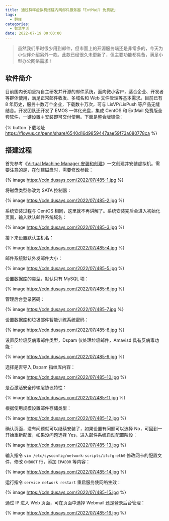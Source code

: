 ```yaml
---
title: 通过群晖虚拟机搭建内网邮件服务器「ExtMail 免费版」
tags:
  - 群晖
categories:
  - 智慧生活
date: 2022-07-19 00:00:00
---
```


> 虽然我们平时很少用到邮件，但市面上的开源服务端还是非常多的，今天为小伙伴介绍另外一款。此款已经很久未更新了，但主要功能都具备，满足小型办公网络需求！

<!-- more -->

## 软件简介

目前国内长期坚持自主研发并开源的邮件系统，面向微小客户，适合企业、开发者等群体使用，满足正常邮件收发、多域名和 Web 文件管理等基本需求。目前已有 8 年历史，服务十数万个企业，下载数十万次，可与 LisVP/LisPush 等产品无缝结合。开发团队还开发了 EMOS 一体化光盘，集成 CentOS 和 ExtMail 免费版全套软件，一键设置＋安装即可交付使用。下面是整合版镜像：

{% button 下载地址 https://flowus.cn/penn/share/6540d16d9859447aae59f73a080778ca %}

## 搭建过程

首先参考《[Virtual Machine Manager 安装和创建](https://dusays.com/286/)》一文创建并安装虚拟机。需要注意的是，在创建磁盘时，需要修改参数：

{% image https://cdn.dusays.com/2022/07/485-1.jpg %}

将磁盘类型修改为 SATA 控制器：

{% image https://cdn.dusays.com/2022/07/485-2.jpg %}

系统安装过程与 CentOS 相同，这里就不再讲解了。系统安装完后会进入初始化页面，输入默认邮件系统域名：

{% image https://cdn.dusays.com/2022/07/485-3.jpg %}

接下来设置默认主机名：

{% image https://cdn.dusays.com/2022/07/485-4.jpg %}

邮件系统默认外发邮件大小：

{% image https://cdn.dusays.com/2022/07/485-5.jpg %}

设置数据库的类型，默认只有 MySQL 项：

{% image https://cdn.dusays.com/2022/07/485-6.jpg %}

管理后台登录密码：

{% image https://cdn.dusays.com/2022/07/485-7.jpg %}

设置数据库和垃圾邮件智能训练系统密码：

{% image https://cdn.dusays.com/2022/07/485-8.jpg %}

设置反垃圾反病毒邮件类型，Dspam 仅处理垃圾邮件，Amavisd 具有反病毒功能：

{% image https://cdn.dusays.com/2022/07/485-9.jpg %}

选择是否导入 Dspam 指纹库内容：

{% image https://cdn.dusays.com/2022/07/485-10.jpg %}

是否激活安全传输层协议特性：

{% image https://cdn.dusays.com/2022/07/485-11.jpg %}

根据使用规模设置邮件存储类型：

{% image https://cdn.dusays.com/2022/07/485-12.jpg %}

确认页面，没有问题就可以继续安装了，如果设置有问题可以选择 No，可回到一开始重新配置，如果没问题选择 Yes，进入邮件系统自动配置阶段：

{% image https://cdn.dusays.com/2022/07/485-13.jpg %}

输入指令 `vim /etc/sysconfig/network-scripts/ifcfg-eth0` 修改网卡的配置文件，修改 `ONBOOT` 行，添加 `IPADDR` 等内容：

{% image https://cdn.dusays.com/2022/07/485-14.jpg %}

运行指令 `service network restart` 重启服务使网络生效：

{% image https://cdn.dusays.com/2022/07/485-15.jpg %}

通过 IP 进入 Web 页面，可在页面中选择 Webmail 还是登录后台管理：

{% image https://cdn.dusays.com/2022/07/485-16.jpg %}